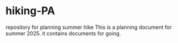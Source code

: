 # hiking-PA
 repository for planning summer hike
This is a planning document for summer 2025.
it contains documents for going.
